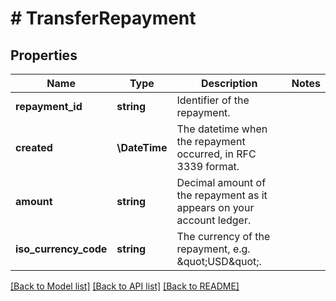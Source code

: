 # # TransferRepayment

## Properties

Name | Type | Description | Notes
------------ | ------------- | ------------- | -------------
**repayment_id** | **string** | Identifier of the repayment. |
**created** | **\DateTime** | The datetime when the repayment occurred, in RFC 3339 format. |
**amount** | **string** | Decimal amount of the repayment as it appears on your account ledger. |
**iso_currency_code** | **string** | The currency of the repayment, e.g. \&quot;USD\&quot;. |

[[Back to Model list]](../../README.md#models) [[Back to API list]](../../README.md#endpoints) [[Back to README]](../../README.md)
